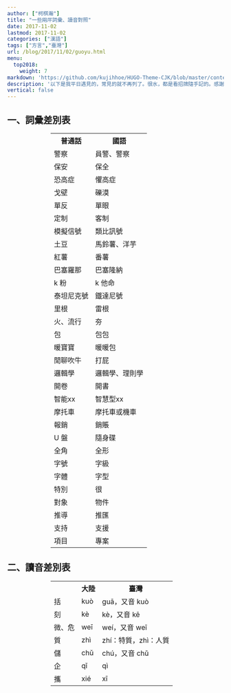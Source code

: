 ```yaml
---
author: ["柯棋瀚"]
title: "一些㒳厈詞彙、讀音對照"
date: 2017-11-02
lastmod: 2017-11-02
categories: ["漢語"]
tags: ["方言","臺灣"]
url: /blog/2017/11/02/guoyu.html
menu:
  top2018:
    weight: 7
markdown: 'https://github.com/kujihhoe/HUGO-Theme-CJK/blob/master/content/post/2017-11-02-guoyu.md'
description: '以下是我平日遇見的，常見的就不再列了。很水，都是看招牌隨手記的。感謝尙謙同學的糾正。'
vertical: false
---
```


## 一、詞彙差別表

<center><table style="width:60%">
<tr>
<th>普通話</th>
<th>國語</th>
</tr>
<tr>
<td>警察</td>
<td>員警、警察</td>
</tr>
<tr>
<td>保安</td>
<td>保全</td>
</tr>
<tr>
<td>恐高症</td>
<td>懼高症</td>
</tr>
<tr>
<td>戈壁</td>
<td>礫漠</td>
</tr>
<tr>
<td>單反</td>
<td>單眼</td>
</tr>
<tr>
<td>定制</td>
<td>客制</td>
</tr>
<tr>
<td>模擬信號</td>
<td>類比訊號</td>
</tr>
<tr>
<td>土豆</td>
<td>馬鈴薯、洋芋</td>
</tr>
<tr>
<td>紅薯</td>
<td>番薯</td>
</tr>
<tr>
<td>巴塞羅那</td>
<td>巴塞隆納</td>
</tr>
<tr>
<td>k 粉</td>
<td>k 他命</td>
</tr>
<tr>
<td>泰坦尼克號</td>
<td>鐵達尼號</td>
</tr>
<tr>
<td>里根</td>
<td>雷根</td>
</tr>
<tr>
<td>火、流行</td>
<td>夯</td>
</tr>
<tr>
<td>包</td>
<td>包包</td>
</tr>
<tr>
<td>暖寶寶</td>
<td>暖暖包</td>
</tr>
<tr>
<td>閒聊吹牛</td>
<td>打屁</td>
</tr>
<tr>
<td>邏輯學</td>
<td>邏輯學、理則學</td>
</tr>
<tr>
<td>開卷</td>
<td>開書</td>
</tr>
<tr>
<td>智能xx</td>
<td>智慧型xx</td>
</tr>
<tr>
<td>摩托車</td>
<td>摩托車或機車</td>
</tr>
<tr>
<td>報銷</td>
<td>銷賬</td>
</tr>
<tr>
<td>U 盤</td>
<td>隨身碟</td>
</tr>
<tr>
<td>全角</td>
<td>全形</td>
</tr>
<tr>
<td>字號</td>
<td>字級</td>
</tr>
<tr>
<td>字體</td>
<td>字型</td>
</tr><tr>
<td>特別</td>
<td>很</td>
</tr><tr>
<td>對象</td>
<td>物件</td>
</tr><tr>
<td>推導</td>
<td>推匯</td>
</tr><tr>
<td>支持</td>
<td>支援</td>
</tr><tr>
<td>項目</td>
<td>專案</td>
</tr>
</table></center>

## 二、讀音差別表

<center><table style="width:60%">
<tr>
<th></th>
<th>大陸</th>
<th>臺灣</th>
</tr>
<tr>
<td>括</td>
<td>kuò</td>
<td>guā，又音 kuò</td>
</tr>
<tr>
<td>刻</td>
<td>kè</td>
<td>kè，又音 kē</td>
</tr>
<tr>
<td>微、危</td>
<td>weī</td>
<td>weí，又音 weī</td>
</tr>
<tr>
<td>質</td>
<td>zhì</td>
<td>zhí：特質，zhì：人質</td>
</tr>
<tr>
<td>儲</td>
<td>chǔ</td>
<td>chú，又音 chǔ</td>
</tr>
<tr>
<td>企</td>
<td>qǐ</td>
<td>qì</td>
</tr>
<tr>
<td>攜</td>
<td>xié</td>
<td>xī</td>
</tr></table></center>
